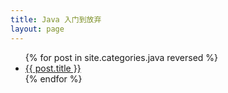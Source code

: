 ```yaml
---
title: Java 入门到放弃
layout: page
---
```


<ul class="page_posts">
{% for post in site.categories.java reversed %}
<li><a href="{{ post.url }}">{{ post.title }}</a></li>
{% endfor %}
</ul>
